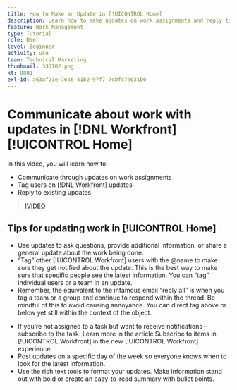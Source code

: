 ```yaml
---
title: How to Make an Update in [!UICONTROL Home]
description: Learn how to make updates on work assignments and reply to existing updates. Tag [!DNL Workfront] users in updates so they're notified about the communication.
feature: Work Management
type: Tutorial
role: User
level: Beginner
activity: use
team: Technical Marketing
thumbnail: 335102.png
kt: 8801
exl-id: a63af21e-7646-41b2-97f7-7cbfc7a031b0
---
```

# Communicate about work with updates in [!DNL Workfront] [!UICONTROL Home]

In this video, you will learn how to:

* Communicate through updates on work assignments
* Tag users on [!DNL Workfront] updates
* Reply to existing updates

>[!VIDEO](https://video.tv.adobe.com/v/335102/?quality=12)

## Tips for updating work in [!UICONTROL Home]

* Use updates to ask questions, provide additional information, or share a general update about the work being done.
* “Tag” other [!UICONTROL Workfront] users with the @name to make sure they get notified about the update. This is the best way to make sure that specific people see the latest information. You can “tag” individual users or a team in an update.
* Remember, the equivalent to the infamous email “reply all” is when you tag a team or a group and continue to respond within the thread. Be mindful of this to avoid causing annoyance. You can direct tag above or below yet still within the context of the object.

<!---
paragraph below needs a hyperlink to an article
--->

* If you’re not assigned to a task but want to receive notifications--subscribe to the task. Learn more in the article Subscribe to items in [!UICONTROL Workfront] in the new [!UICONTROL Workfront] experience.
* Post updates on a specific day of the week so everyone knows when to look for the latest information.
* Use the rich text tools to format your updates. Make information stand out with bold or create an easy-to-read summary with bullet points.

<!---
learn more URLs
--->
